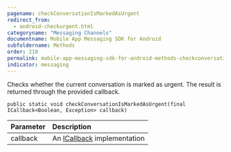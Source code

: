 ```yaml
---
pagename: checkConversationIsMarkedAsUrgent
redirect_from:
  - android-checkurgent.html
categoryname: "Messaging Channels"
documentname: Mobile App Messaging SDK for Android
subfoldername: Methods
order: 210
permalink: mobile-app-messaging-sdk-for-android-methods-checkconversationismarkedasurgent.html
indicator: messaging
---
```


Checks whether the current conversation is marked as urgent. The result is returned through the provided callback.

`public static void checkConversationIsMarkedAsUrgent(final ICallback<Boolean, Exception> callback)`

| Parameter | Description |
| :--- | :--- |
| callback | An [ICallback](android-callbacks-index.html) implementation |